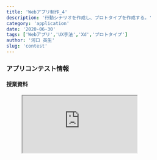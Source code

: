 ```yaml
---
title: 'Webアプリ制作_4'
description: '行動シナリオを作成し、プロトタイプを作成する。'
category: 'application'
date: '2020-06-30'
tags: ['Webアプリ','UX手法','Xd','プロトタイプ']
author: '河口 英生'
slug: 'contest'
---
```

<div class="post-section">
<h3 class="title is-5" >アプリコンテスト情報</h3>

<h4 class="title is-6" >授業資料</h4>

<figure class="is-fullwidth slide">
  <iframe src="https://drive.google.com/file/d/1OZj7wROGNPdpP73nFJb6rtw8ptus6zg8/preview"></iframe>
</figure>
</div>

